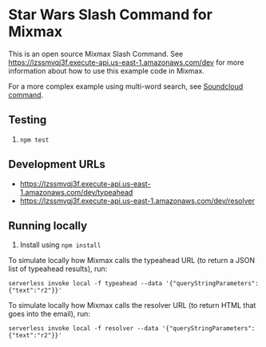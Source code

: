 # Star Wars Slash Command for Mixmax

This is an open source Mixmax Slash Command. See <https://lzssmvqj3f.execute-api.us-east-1.amazonaws.com/dev> for more information about how to use this example code in Mixmax.

For a more complex example using multi-word search, see [Soundcloud command](https://github.com/simonxca/mixmax-soundcloud-slash-command).

## Testing
1. `npm test`
## Development URLs
 - https://lzssmvqj3f.execute-api.us-east-1.amazonaws.com/dev/typeahead
 - https://lzssmvqj3f.execute-api.us-east-1.amazonaws.com/dev/resolver
 
## Running locally

1. Install using `npm install`

To simulate locally how Mixmax calls the typeahead URL (to return a JSON list of typeahead results), run:
```
serverless invoke local -f typeahead --data '{"queryStringParameters": {"text":"r2"}}'
```

To simulate locally how Mixmax calls the resolver URL (to return HTML that goes into the email), run:

```
serverless invoke local -f resolver --data '{"queryStringParameters": {"text":"r2"}}'
```
